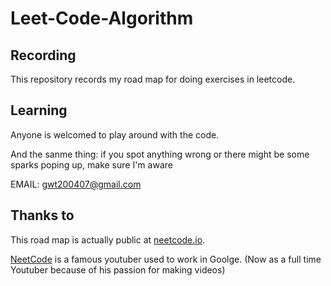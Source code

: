 # Leet-Code-Algorithm

## Recording

This repository records my road map for doing exercises in leetcode.

## Learning

Anyone is welcomed to play around with the code.

And the sanme thing: if you spot anything wrong or there might be some sparks poping up, make sure I'm aware

EMAIL: gwt200407@gmail.com

## Thanks to

This road map is actually public at [neetcode.io](https://neetcode.io/).

[NeetCode](https://www.youtube.com/@NeetCode) is a famous youtuber used to work in Goolge. (Now as a full time Youtuber because of his passion for making videos)
